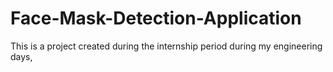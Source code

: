 # Face-Mask-Detection-Application
This is a project created during the internship period during my engineering days,
